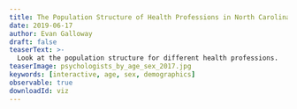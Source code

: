 ```yaml
---
title: The Population Structure of Health Professions in North Carolina
date: 2019-06-17
author: Evan Galloway
draft: false
teaserText: >-
  Look at the population structure for different health professions.
teaserImage: psychologists_by_age_sex_2017.jpg
keywords: [interactive, age, sex, demographics]
observable: true
downloadId: viz
---
```


<div id="observablehq-457a583f">
<div class="columns is-centered">
  <div class="observablehq-viewof-selectedProfession column is-one-third"></div>
  <div class="observablehq-viewof-layout column is-one-third"></div> 
  </div>
  <div class="observablehq-chart" id="viz"></div>
  <div class="observablehq-update" style="display:none;"></div>

</div>
